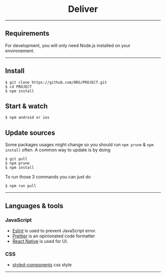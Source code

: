 <h1 align="center">Deliver</h1>

<hr>


## Requirements

For development, you will only need Node.js installed on your environement.

---

## Install

    $ git clone https://github.com/ORG/PROJECT.git
    $ cd PROJECT
    $ npm install


## Start & watch

    $ npm android or ios


## Update sources

Some packages usages might change so you should run `npm prune` & `npm install` often.
A common way to update is by doing

    $ git pull
    $ npm prune
    $ npm install

To run those 3 commands you can just do

    $ npm run pull
    
---

## Languages & tools


### JavaScript

- [Eslint](https://eslint.org/) is used to prevent JavaScript error.
- [Prettier](https://prettier.io/docs/en/index.html) is an opinionated code formatter 
- [React Native](https://github.com/facebook/react-native) is used for UI.

### CSS

- [styled-components](https://styled-components.com/) css style


 ---

